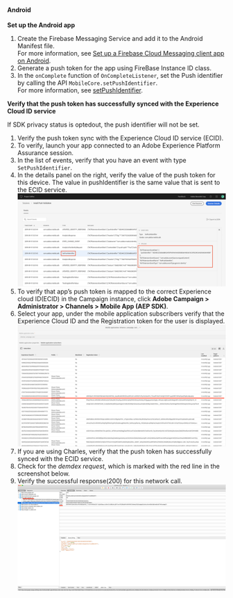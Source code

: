 #### Android

**Set up the Android app**

1. Create the Firebase Messaging Service and add it to the Android Manifest file.<br/>For more information, see [Set up a Firebase Cloud Messaging client app on Android](https://firebase.google.com/docs/cloud-messaging/android/client).
1. Generate a push token for the app using FireBase Instance ID class.
1. In the `onComplete` function of `OnCompleteListener`, set the Push identifier by calling the API `MobileCore.setPushIdentifier`.<br/>For more information, see [setPushIdentifier](https://aep-sdks.gitbook.io/docs/using-mobile-extensions/adobe-analytics-mobile-services#set-up-push-messaging).

**Verify that the push token has successfully synced with the Experience Cloud ID service**

<InlineAlert variant="info" slots="text"/>

If SDK privacy status is optedout, the push identifier will not be set.

1. Verify the push token sync with the Experience Cloud ID service (ECID).
1. To verify, launch your app connected to an Adobe Experience Platform Assurance session.
1. In the list of events, verify that you have an event with type `SetPushIdentifier`.
1. In the details panel on the right, verify the value of the push token for this device. The value in pushIdentifier is the same value that is sent to the ECID service. <br/>![Verify push token](../images/push-notifications/push_token_to_identity.png)
1. To verify that app’s push token is mapped to the correct Experience cloud ID(ECID) in the Campaign instance, click **Adobe Campaign > Administrator > Channels > Mobile App (AEP SDK)**.
1. Select your app, under the mobile application subscribers verify that the Experience Cloud ID and the Registration token for the user is displayed.<br/>![Verify registration token](../images/push-notifications/subscriber_list_android.png)
1. If you are using Charles, verify that the push token has successfully synced with the ECID service.
1. Check for the _demdex request_, which is marked with the red line in the screenshot below.
1. Verify the successful response(200) for this network call.<br/>![Verify response](../images/push-notifications/push_identifier.png)